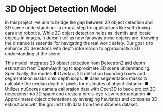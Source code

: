 # 3D Object Detection Model
In this project, we aim to bridge the gap between 2D object detection and 3D scene understanding—a crucial step for applications like self-driving cars and robotics. While 2D object detection helps us identify and locate objects in images, it doesn’t tell us how far away these objects are. Knowing the distance is essential for navigating the real world safely. Our goal is to enhance 2D detections with depth information to approximate a 3D understanding of the scene.

This model integrates 2D object detection from Detectron2 and depth estimation from DepthAnything to approximate 3D scene understanding. Specifically, the model:
● Overlays 2D detection bounding boxes and segmentation masks onto depth maps.
● Uses segmentation masks to calculate the median depth of pixels for estimates of object distance.
● Utilizes nuScenes camera calibration data with Open3D to back-project 2D detections into 3D space and create a bird's-eye-view representation.
● Approximates object orientations by leveraging heuristics and compares 3D estimations with the ground truth data from the nuScenes dataset.
